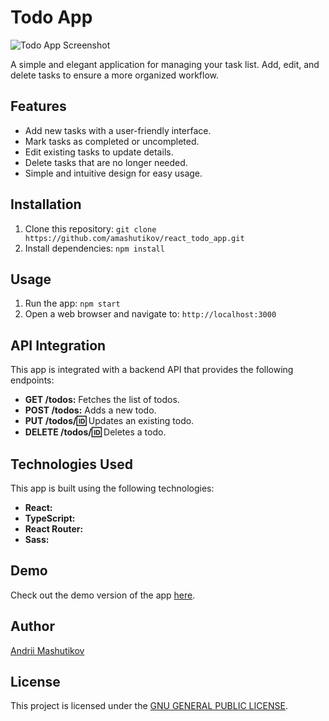 # Todo App

![Todo App Screenshot](https://i.ibb.co/4FK7JB8/screenshot.jpg)

A simple and elegant application for managing your task list. Add, edit, and delete tasks to ensure a more organized workflow.

## Features

- Add new tasks with a user-friendly interface.
- Mark tasks as completed or uncompleted.
- Edit existing tasks to update details.
- Delete tasks that are no longer needed.
- Simple and intuitive design for easy usage.

## Installation

1. Clone this repository: `git clone https://github.com/amashutikov/react_todo_app.git`
2. Install dependencies: `npm install`

## Usage

1. Run the app: `npm start`
2. Open a web browser and navigate to: `http://localhost:3000`

## API Integration

This app is integrated with a backend API that provides the following endpoints:

- **GET /todos:** Fetches the list of todos.
- **POST /todos:** Adds a new todo.
- **PUT /todos/:id:** Updates an existing todo.
- **DELETE /todos/:id:** Deletes a todo.

## Technologies Used

This app is built using the following technologies:

- **React:**
- **TypeScript:**
- **React Router:**
- **Sass:**

## Demo

Check out the demo version of the app [here](https://amashutikov.github.io/react_todo_app/).

## Author

[Andrii Mashutikov](https://github.com/amashutikov)

## License

This project is licensed under the [GNU GENERAL PUBLIC LICENSE](LICENSE).

